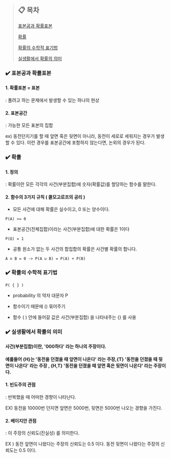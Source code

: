 > ## :clipboard: 목차
>
>[표본공과 확률표본](#paragraph1)
>
>[확률](#paragraph2)
>
>[확률의 수학적 표기법](#paragraph3)
>
>[실생활에서 확률의 의미](#paragraph4)
>


### :heavy_check_mark: 표본공과 확률표본 <a name="paragraph1"></a>
#### 1. 확률표본 = 표본
: 풀려고 하는 문제에서 발생할 수 있는 하나의 현상

#### 2. 표본공간
: 가능한 모든 표본의 집합

ex) 동전던지기를 할 때 앞면 혹은 뒷면이 아니라, 동전이 세로로 세워지는 경우가 발생할 수 있다. 이런 경우를 표본공간에 포함하지 않는다면, 논외의 경우가 된다.

### :heavy_check_mark: 확률 <a name="paragraph2"></a>

#### 1. 정의 

: 확률이란 모든 각각의 사건(부분집합)에 숫자(확률값)를 할당하는 함수를 말한다.

#### 2. 함수의 3가지 규칙 ( 콜모고로프의 공리 )
- 모든 사건에 대해 확률은 실수이고, 0 또는 양수이다.
```
P(A) >= 0
```
- 표본공간(전체집합)이라는 사건(부분집합)에 대한 확률은 1이다
```
P(Ω) = 1
```
- 공통 원소가 없는 두 사건의 합집합의 확률은 사건별 확률의 합니다.
```
A ∩ B = 0 -> P(A ∪ B) = P(A) + P(B)
```
### :heavy_check_mark: 확률의 수학적 표기법 <a name="paragraph3"></a>
``` 
P( { } ) 
```
- probability 의 약자 대문자 P  

- 함수이기 때문에 () 묶어주기 

- 함수 ( ) 안에 들어갈 값은 사건(부분집합) 을 나타내주는 {} 를 사용

### :heavy_check_mark: 실생활에서 확률의 의미 <a name="paragraph4"></a>
#### 사건(부분집합)이란, '000하다' 라는 하나의 주장이다. 
#### 예를들어 {H}는 '동전을 던졌을 때 앞면이 나온다' 라는 주장,{T} '동전을 던졌을 때 뒷면이 나온다' 라는 주장 , {H,T} '동전을 던졌을 때 앞면 혹은 뒷면이 나온다' 라는 주장이다.
#### 1. 빈도주의 관점

: 반복했을 때 어떠한 경향이 나타난다.

EX) 동전을 10000번 던지면 앞면은 5000번, 뒷면은 5000번 나오는 경향을 가진다.

#### 2. 베이지안 관점

: 이 주장의 신뢰도(진실성) 를 의미한다.

EX ) 동전 앞면이 나왔다는 주장의 신뢰도는 0.5 이다. 동전 뒷면이 나왔다는 주장의 신뢰도는 0.5 이다. 

